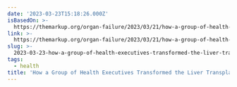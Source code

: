 ```yaml
---
date: '2023-03-23T15:18:26.000Z'
isBasedOn: >-
  https://themarkup.org/organ-failure/2023/03/21/how-a-group-of-health-executives-transformed-the-liver-transplant-system
link: >-
  https://themarkup.org/organ-failure/2023/03/21/how-a-group-of-health-executives-transformed-the-liver-transplant-system
slug: >-
  2023-03-23-how-a-group-of-health-executives-transformed-the-liver-transplant-system
tags:
  - health
title: 'How a Group of Health Executives Transformed the Liver Transplant System – '
---
```


